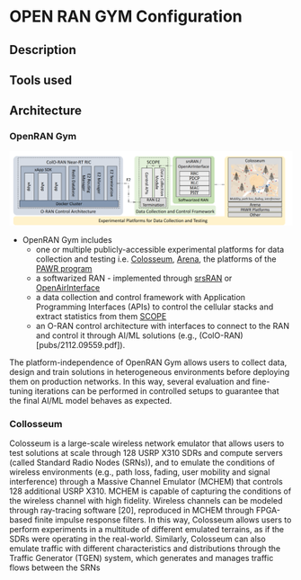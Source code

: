 # OPEN RAN GYM Configuration


## Description


## Tools used


## Architecture


### OpenRAN Gym

![Alt text](image.png)

- OpenRAN Gym includes
    - one or multiple publicly-accessible experimental platforms for data collection and testing i.e. [Colosseum](pubs/bonati2021colosseum.pdf), [Arena](pubs/Berinbonati2021Arena.pdf), the platforms of the [PAWR program](https://advancedwireless.org/)
    - a softwarized RAN - implemented through [srsRAN](pubs/srslte.pdf) or [OpenAirInterface](https://www.sciencedirect.com/science/article/abs/pii/S1389128619314410)
    - a data collection and control framework with Application Programming Interfaces (APIs) to control the cellular stacks and extract statistics from them [SCOPE](pubs/SCOPE.pdf)
    - an O-RAN control architecture with interfaces to connect to the RAN and control it through AI/ML solutions (e.g., (ColO-RAN)[pubs/2112.09559.pdf]). 
    
    
The platform-independence of OpenRAN Gym allows users to collect data, design and train solutions in heterogeneous environments before deploying them on production networks. 
In this way, several evaluation and fine-tuning iterations can be performed in controlled setups to guarantee that the final AI/ML model behaves as expected.

### Collosseum

Colosseum is a large-scale wireless network emulator that allows users to test solutions at scale through 128 USRP X310 SDRs and compute servers (called Standard Radio Nodes (SRNs)), and to emulate the conditions of wireless environments (e.g., path loss,  fading, user mobility and signal interference) through a Massive Channel Emulator (MCHEM) that controls 128 additional USRP X310. MCHEM is capable of capturing the conditions of the wireless channel with high fidelity. Wireless channels can be modeled through
ray-tracing software [20], reproduced in MCHEM through FPGA-based finite impulse response filters. In this way, Colosseum allows users to perform experiments in a multitude of different emulated terrains, as if the SDRs were operating in the real-world. Similarly, Colosseum can also emulate traffic with different characteristics and distributions through the Traffic Generator (TGEN) system, which generates and manages traffic flows between the SRNs

